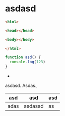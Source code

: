 # asdasd

``` html
<html>

<head></head>

<body></body>

</html>
```

``` js
function asd() {
  console.log(123)
}
```

<ul>
<li></li>
</ul>

asdasd. Asdas., 

| asd  | asd     | asd |
|------|---------|-----|
| adas | asdasad | as  |

